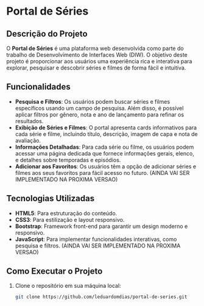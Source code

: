# Portal de Séries

## Descrição do Projeto

O **Portal de Séries** é uma plataforma web desenvolvida como parte do trabalho de Desenvolvimento de Interfaces Web (DIW). O objetivo deste projeto é proporcionar aos usuários uma experiência rica e interativa para explorar, pesquisar e descobrir séries e filmes de forma fácil e intuitiva.

## Funcionalidades

- **Pesquisa e Filtros**: Os usuários podem buscar séries e filmes específicos usando um campo de pesquisa. Além disso, é possível aplicar filtros por gênero, nota e ano de lançamento para refinar os resultados.
- **Exibição de Séries e Filmes**: O portal apresenta cards informativos para cada série e filme, incluindo título, descrição, imagem de capa e nota de avaliação.
- **Informações Detalhadas**: Para cada série ou filme, os usuários podem acessar uma página dedicada que fornece informações gerais, elenco, e detalhes sobre temporadas e episódios.
- **Adicionar aos Favoritos**: Os usuários têm a opção de adicionar séries e filmes aos seus favoritos para fácil acesso no futuro. (AINDA VAI SER IMPLEMENTADO NA PROXIMA VERSAO)

## Tecnologias Utilizadas

- **HTML5**: Para estruturação do conteúdo.
- **CSS3**: Para estilização e layout responsivo.
- **Bootstrap**: Framework front-end para garantir um design moderno e responsivo.
- **JavaScript**: Para implementar funcionalidades interativas, como pesquisa e filtros. (AINDA VAI SER IMPLEMENTADO NA PROXIMA VERSAO)

## Como Executar o Projeto

1. Clone o repositório em sua máquina local:
   ```bash
   git clone https://github.com/leduardomdias/portal-de-series.git
   ```
